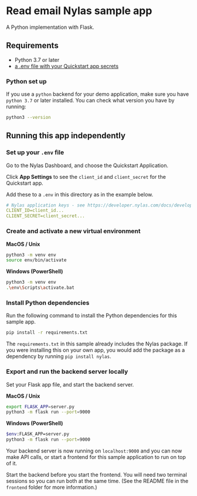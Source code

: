 # Read email Nylas sample app

A Python implementation with Flask.

## Requirements

- Python 3.7 or later
- [a .env file with your Quickstart app secrets](#set-up-your-env-file)

### Python set up

If you use a `python` backend for your demo application, make sure you have `python 3.7` or later installed. You can check what version you have by running:

```bash
python3 --version
```

## Running this app independently

### Set up your `.env` file

Go to the Nylas Dashboard, and choose the Quickstart Application.

Click **App Settings** to see the `client_id` and `client_secret` for the Quickstart app.

Add these to a `.env` in this directory as in the example below.

```yaml
# Nylas application keys - see https://developer.nylas.com/docs/developer-guide/authentication/authorizing-api-requests/#sdk-authentication
CLIENT_ID=client_id...
CLIENT_SECRET=client_secret...
```

### Create and activate a new virtual environment

**MacOS / Unix**

```bash
python3 -m venv env
source env/bin/activate
```

**Windows (PowerShell)**

```bash
python3 -m venv env
.\env\Scripts\activate.bat
```

### Install Python dependencies

Run the following command to install the Python dependencies for this sample app.

```bash
pip install -r requirements.txt
```

The `requirements.txt` in this sample already includes the Nylas package. If you were installing this on your own app, you would add the package as a dependency by running `pip install nylas`.

### Export and run the backend server locally

Set your Flask app file, and start the backend server.

**MacOS / Unix**

```bash
export FLASK_APP=server.py
python3 -m flask run --port=9000
```

**Windows (PowerShell)**

```bash
$env:FLASK_APP=server.py
python3 -m flask run --port=9000
```

Your backend server is now running on `localhost:9000` and you can now make API calls, or start a frontend for this sample application to run on top of it.

Start the backend before you start the frontend. You will need two terminal sessions so you can run both at the same time. (See the README file in the `frontend` folder for more information.)
